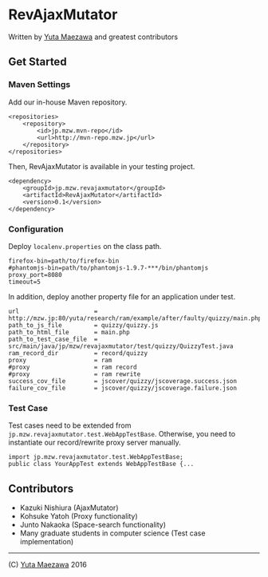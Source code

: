 # RevAjaxMutator
Written by [Yuta Maezawa](http://mzw.jp) and greatest contributors

## Get Started

### Maven Settings
Add our in-house Maven repository.
```
<repositories>
	<repository>
		<id>jp.mzw.mvn-repo</id>
		<url>http://mvn-repo.mzw.jp</url>
	</repository>
</repositories>
```
Then, RevAjaxMutator is available in your testing project.
```
<dependency>
	<groupId>jp.mzw.revajaxmutator</groupId>
	<artifactId>RevAjaxMutator</artifactId>
	<version>0.1</version>
</dependency>
```

### Configuration
Deploy ``localenv.properties`` on the class path.
```
firefox-bin=path/to/firefox-bin
#phantomjs-bin=path/to/phantomjs-1.9.7-***/bin/phantomjs
proxy_port=8080
timeout=5
``` 

In addition, deploy another property file for an application under test.
```
url 					= http://mzw.jp:80/yuta/research/ram/example/after/faulty/quizzy/main.php
path_to_js_file 		= quizzy/quizzy.js
path_to_html_file 		= main.php
path_to_test_case_file 	= src/main/java/jp/mzw/revajaxmutator/test/quizzy/QuizzyTest.java
ram_record_dir			= record/quizzy
proxy					= ram
#proxy					= ram record
#proxy					= ram rewrite
success_cov_file 		= jscover/quizzy/jscoverage.success.json
failure_cov_file 		= jscover/quizzy/jscoverage.failure.json
```

### Test Case
Test cases need to be extended from ``jp.mzw.revajaxmutator.test.WebAppTestBase``.
Otherwise, you need to instantiate our record/rewrite proxy server manually.
```
import jp.mzw.revajaxmutator.test.WebAppTestBase;
public class YourAppTest extends WebAppTestBase {...
```

## Contributors
- Kazuki Nishiura (AjaxMutator)
- Kohsuke Yatoh (Proxy functionality)
- Junto Nakaoka (Space-search functionality)
- Many graduate students in computer science (Test case implementation)

----
(C) [Yuta Maezawa](http://mzw.jp) 2016
